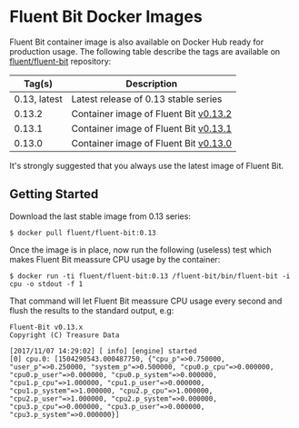 # Fluent Bit Docker Images

Fluent Bit container image is also available on Docker Hub ready for production usage. The following table describe the tags are available on [fluent/fluent-bit](https://hub.docker.com/r/fluent/fluent-bit/) repository:

| Tag(s)       | Description                                                                        |
|--------------|------------------------------------------------------------------------------------|
| 0.13, latest | Latest release of 0.13 stable series                                               |
| 0.13.2       | Container image of Fluent Bit [v0.13.2](http://fluentbit.io/announcements/v0.13.2) |
| 0.13.1       | Container image of Fluent Bit [v0.13.1](http://fluentbit.io/announcements/v0.13.1) |
| 0.13.0       | Container image of Fluent Bit [v0.13.0](http://fluentbit.io/announcements/v0.13.0) |

It's strongly suggested that you always use the latest image of Fluent Bit.

## Getting Started

Download the last stable image from 0.13 series:

```
$ docker pull fluent/fluent-bit:0.13
```

Once the image is in place, now run the following (useless) test which makes Fluent Bit meassure CPU usage by the container:

```
$ docker run -ti fluent/fluent-bit:0.13 /fluent-bit/bin/fluent-bit -i cpu -o stdout -f 1
```

That command will let Fluent Bit meassure CPU usage every second and flush the results to the standard output, e.g:


```
Fluent-Bit v0.13.x
Copyright (C) Treasure Data

[2017/11/07 14:29:02] [ info] [engine] started
[0] cpu.0: [1504290543.000487750, {"cpu_p"=>0.750000, "user_p"=>0.250000, "system_p"=>0.500000, "cpu0.p_cpu"=>0.000000, "cpu0.p_user"=>0.000000, "cpu0.p_system"=>0.000000, "cpu1.p_cpu"=>1.000000, "cpu1.p_user"=>0.000000, "cpu1.p_system"=>1.000000, "cpu2.p_cpu"=>1.000000, "cpu2.p_user"=>1.000000, "cpu2.p_system"=>0.000000, "cpu3.p_cpu"=>0.000000, "cpu3.p_user"=>0.000000, "cpu3.p_system"=>0.000000}]
```
